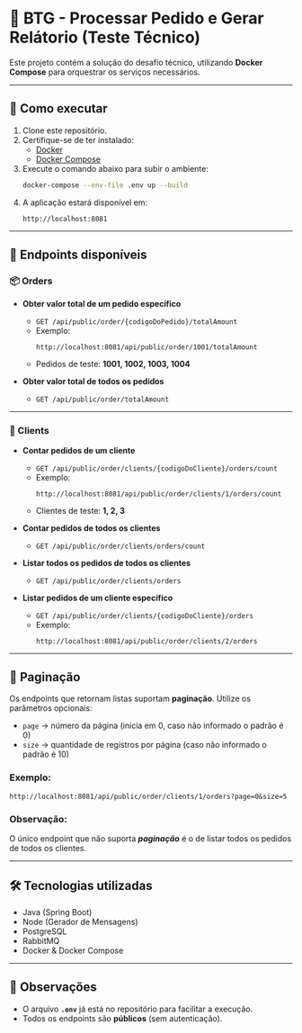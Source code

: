# 🚀 BTG - Processar Pedido e Gerar Relátorio (Teste Técnico)

Este projeto contém a solução do desafio técnico, utilizando **Docker Compose** para orquestrar os serviços necessários.

---

## 🔧 Como executar

1. Clone este repositório.
2. Certifique-se de ter instalado:
    - [Docker](https://docs.docker.com/get-docker/)
    - [Docker Compose](https://docs.docker.com/compose/)
3. Execute o comando abaixo para subir o ambiente:
   ```bash
   docker-compose --env-file .env up --build
   ```
4. A aplicação estará disponível em:
   ```
   http://localhost:8081
   ```

---

## 📌 Endpoints disponíveis

### 📦 Orders
- **Obter valor total de um pedido específico**
    - `GET /api/public/order/{codigoDoPedido}/totalAmount`
    - Exemplo:
      ```
      http://localhost:8081/api/public/order/1001/totalAmount
      ```
    - Pedidos de teste: **1001, 1002, 1003, 1004**

- **Obter valor total de todos os pedidos**
    - `GET /api/public/order/totalAmount`

---

### 👤 Clients
- **Contar pedidos de um cliente**
    - `GET /api/public/order/clients/{codigoDoCliente}/orders/count`
    - Exemplo:
      ```
      http://localhost:8081/api/public/order/clients/1/orders/count
      ```
    - Clientes de teste: **1, 2, 3**

- **Contar pedidos de todos os clientes**
    - `GET /api/public/order/clients/orders/count`

- **Listar todos os pedidos de todos os clientes**
    - `GET /api/public/order/clients/orders`

- **Listar pedidos de um cliente específico**
    - `GET /api/public/order/clients/{codigoDoCliente}/orders`
    - Exemplo:
      ```
      http://localhost:8081/api/public/order/clients/2/orders
      ```

---

## 📄 Paginação

Os endpoints que retornam listas suportam **paginação**.
Utilize os parâmetros opcionais:

- `page` → número da página (inicia em 0, caso não informado o padrão é 0)
- `size` → quantidade de registros por página (caso não informado o padrão é 10)

### Exemplo:
```
http://localhost:8081/api/public/order/clients/1/orders?page=0&size=5
```

### Observação:
O único endpoint que não suporta ***paginação*** é o de listar todos os pedidos de todos os clientes.

---

## 🛠 Tecnologias utilizadas
- Java (Spring Boot)
- Node (Gerador de Mensagens)
- PostgreSQL
- RabbitMQ
- Docker & Docker Compose

---

## 📖 Observações
- O arquivo **`.env`** já está no repositório para facilitar a execução.
- Todos os endpoints são **públicos** (sem autenticação).  
